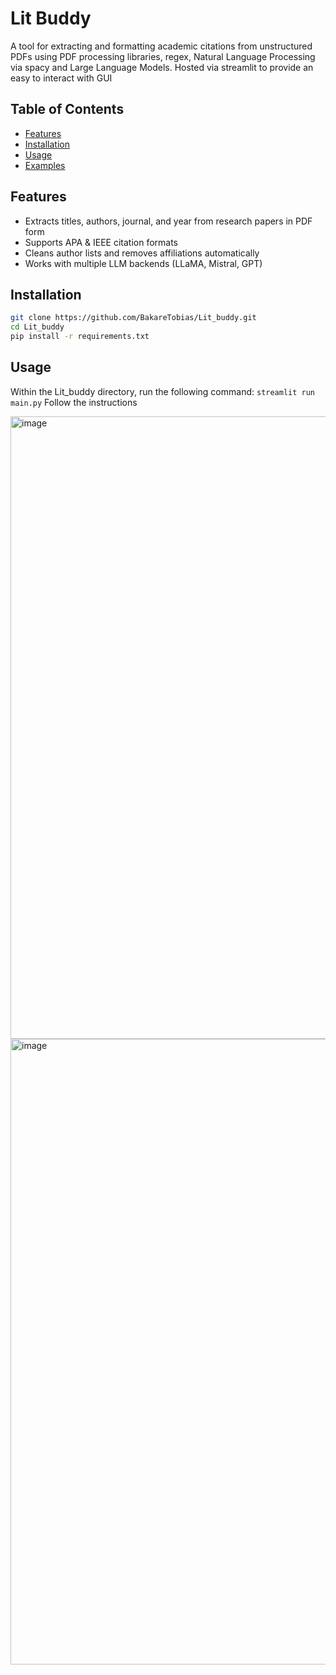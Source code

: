 # Lit Buddy
A tool for extracting and formatting academic citations from unstructured PDFs using PDF processing libraries, regex, Natural Language Processing via spacy and Large Language Models. Hosted via streamlit to provide an easy to interact with GUI

## Table of Contents
- [Features](#features)
- [Installation](#installation)
- [Usage](#usage)
- [Examples](#examples)

## Features
- Extracts titles, authors, journal, and year from research papers in PDF form
- Supports APA & IEEE citation formats
- Cleans author lists and removes affiliations automatically
- Works with multiple LLM backends (LLaMA, Mistral, GPT)

## Installation
```bash
git clone https://github.com/BakareTobias/Lit_buddy.git
cd Lit_buddy
pip install -r requirements.txt
```
## Usage
Within the Lit_buddy directory, run the following command: ```streamlit run main.py```
Follow the instructions

<img width="1917" height="996" alt="image" src="https://github.com/user-attachments/assets/292dbf7a-003a-4c17-b555-e57d6405de5e" />

<img width="1914" height="1001" alt="image" src="https://github.com/user-attachments/assets/724f52b9-e1b5-40b2-8f37-7091500b20e0" />
